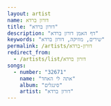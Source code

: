 ```yaml
---
layout: artist
name: דורון ברדא
title: "דורון ברדא"
description: "דף האמן דורון ברדא"
keywords: "שירים, מוזיקה, דורון ברדא"
permalink: /artists/דורון-ברדא
redirect_from:
  - /artists/list/דורון ברדא
songs:
  - number: "32671"
    name: "אתה לי האחד"
    album: "סינגלים"
    artist: "דורון ברדא"
---
```

